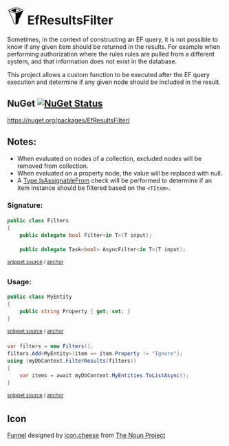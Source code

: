 <!--
GENERATED FILE - DO NOT EDIT
This file was generated by [MarkdownSnippets](https://github.com/SimonCropp/MarkdownSnippets).
Source File: /readme.source.md
To change this file edit the source file and then run MarkdownSnippets.
-->

# <img src="/src/icon.png" height="40px"> EfResultsFilter

Sometimes, in the context of constructing an EF query, it is not possible to know if any given item should be returned in the results. For example when performing authorization where the rules rules are pulled from a different system, and that information does not exist in the database.

This project allows a custom function to be executed after the EF query execution and determine if any given node should be included in the result.


## NuGet [![NuGet Status](http://img.shields.io/nuget/v/EfResultsFilter.svg?longCache=true&style=flat)](https://www.nuget.org/packages/EfResultsFilter/)

https://nuget.org/packages/EfResultsFilter/


## Notes:

 * When evaluated on nodes of a collection, excluded nodes will be removed from collection.
 * When evaluated on a property node, the value will be replaced with null.
 * A [Type.IsAssignableFrom](https://docs.microsoft.com/en-us/dotnet/api/system.type.isassignablefrom) check will be performed to determine if an item instance should be filtered based on the `<TItem>`.

### Signature:

<!-- snippet: GlobalFiltersSignature -->
<a id='snippet-globalfilterssignature'/></a>
```cs
public class Filters
{
    public delegate bool Filter<in T>(T input);

    public delegate Task<bool> AsyncFilter<in T>(T input);
```
<sup>[snippet source](/src/EfResultsFilter/Filters.cs#L8-L16) / [anchor](#snippet-globalfilterssignature)</sup>
<!-- endsnippet -->


### Usage:

<!-- snippet: add-filter -->
<a id='snippet-add-filter'/></a>
```cs
public class MyEntity
{
    public string Property { get; set; }
}
```
<sup>[snippet source](/src/Tests/GlobalFilterSnippets.cs#L9-L16) / [anchor](#snippet-add-filter)</sup>
<a id='snippet-add-filter-1'/></a>
```cs
var filters = new Filters();
filters.Add<MyEntity>(item => item.Property != "Ignore");
using (myDbContext.FilterResults(filters))
{
    var items = await myDbContext.MyEntities.ToListAsync();
}
```
<sup>[snippet source](/src/Tests/GlobalFilterSnippets.cs#L20-L29) / [anchor](#snippet-add-filter-1)</sup>
<!-- endsnippet -->


## Icon

[Funnel](https://thenounproject.com/icon.cheese/collection/funnel-semi/?i=2641174) designed by [icon.cheese](https://thenounproject.com/icon.cheese) from [The Noun Project](https://thenounproject.com)
